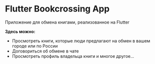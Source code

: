 # Flutter Bookcrossing App

Приложение для обмена книгами, реализованное на Flutter

**Здесь можно:**
- Просмотреть книги, которые люди предлагают на обмен в вашем городе или по России
- Договориться об обмене в чате 
- Просмотреть профиль владельца книги
и многое другое...